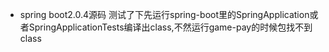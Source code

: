 - spring boot2.0.4源码 测试了下先运行spring-boot里的SpringApplication或者SpringApplicationTests编译出class,不然运行game-pay的时候包找不到class